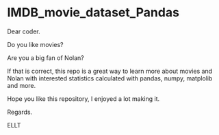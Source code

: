 # IMDB_movie_dataset_Pandas

Dear coder.

Do you like movies?

Are you a big fan of Nolan?

If that is correct, this repo is a great way to learn more about movies and Nolan
with interested statistics calculated with pandas, numpy, matplolib and more.

Hope you like this repository, I enjoyed a lot making it.

Regards.

ELLT
